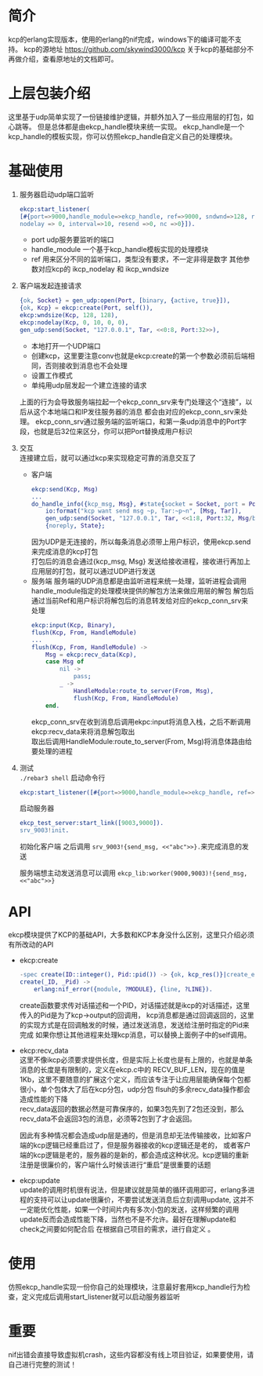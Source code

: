 # 简介
kcp的erlang实现版本，使用的erlang的nif完成，windows下的编译可能不支持。
kcp的源地址 https://github.com/skywind3000/kcp
关于kcp的基础部分不再做介绍，查看原地址的文档即可。

# 上层包装介绍
这里基于udp简单实现了一份链接维护逻辑，并额外加入了一些应用层的打包，如心跳等。
但是总体都是由ekcp_handle模块来统一实现。
ekcp_handle是一个kcp_handle的模板实现，你可以仿照ekcp_handle自定义自己的处理模块。

# 基础使用
1. 服务器启动udp端口监听
    ```erlang
    ekcp:start_listener(
    [#{port=>9000,handle_module=>ekcp_handle, ref=>9000, sndwnd=>128, rcvwnd=>128,
    nodelay => 0, interval=>10, resend =>0, nc =>0}]).
    ```
    - port udp服务要监听的端口
    - handle_module 一个基于kcp_handle模板实现的处理模块
    - ref 用来区分不同的监听端口，类型没有要求，不一定非得是数字
    其他参数对应kcp的 ikcp_nodelay 和 ikcp_wndsize

2. 客户端发起连接请求
    ```erlang
    {ok, Socket} = gen_udp:open(Port, [binary, {active, true}]),
    {ok, Kcp} = ekcp:create(Port, self()),
    ekcp:wndsize(Kcp, 128, 128),
    ekcp:nodelay(Kcp, 0, 10, 0, 0),
    gen_udp:send(Socket, "127.0.0.1", Tar, <<0:8, Port:32>>),
    ```
    - 本地打开一个UDP端口
    - 创建kcp，这里要注意conv也就是ekcp:create的第一个参数必须前后端相同，否则接收到消息也不会处理
    - 设置工作模式
    - 单纯用udp层发起一个建立连接的请求  
    
    上面的行为会导致服务端拉起一个ekcp_conn_srv来专门处理这个“连接”，以后从这个本地端口和IP发往服务器的消息
    都会由对应的ekcp_conn_srv来处理。
    ekcp_conn_srv通过服务端的监听端口，和第一条udp消息中的Port字段，也就是后32位来区分，你可以把Port替换成用户标识

3. 交互  
    连接建立后，就可以通过kcp来实现稳定可靠的消息交互了
    - 客户端
        ```erlang
        ekcp:send(Kcp, Msg)
        ...
        do_handle_info({kcp_msg, Msg}, #state{socket = Socket, port = Port, tar = Tar} = State) ->
            io:format("kcp want send msg ~p, Tar:~p~n", [Msg, Tar]),
            gen_udp:send(Socket, "127.0.0.1", Tar, <<1:8, Port:32, Msg/binary>>),
            {noreply, State};
        ```
        因为UDP是无连接的，所以每条消息必须带上用户标识，使用ekcp.send来完成消息的kcp打包  
        打包后的消息会通过{kcp_msg, Msg} 发送给接收进程，接收进行再加上应用层的打包，就可以通过UDP进行发送
    - 服务端
        服务端的UDP消息都是由监听进程来统一处理，监听进程会调用handle_module指定的处理模块提供的解包方法来做应用层的解包
        解包后通过当前Ref和用户标识将解包后的消息转发给对应的ekcp_conn_srv来处理
        ```erlang
        ekcp:input(Kcp, Binary),
        flush(Kcp, From, HandleModule)
        ...
        flush(Kcp, From, HandleModule) ->
            Msg = ekcp:recv_data(Kcp),
            case Msg of
                nil ->
                    pass;
                _ ->
                    HandleModule:route_to_server(From, Msg),
                    flush(Kcp, From, HandleModule)
            end.
  
        ```  
        ekcp_conn_srv在收到消息后调用ekpc:input将消息入栈，之后不断调用ekcp:recv_data来将消息解包取出  
        取出后调用HandleModule:route_to_server(From, Msg)将消息体路由给要处理的进程

4. 测试  
    `./rebar3 shell` 启动命令行
   ```erlang
   ekcp:start_listener([#{port=>9000,handle_module=>ekcp_handle, ref=>9000, sndwnd=>128, rcvwnd=>128}]).
   ```
   启动服务器
   
   ```erlang
   ekcp_test_server:start_link([9003,9000]).
   srv_9003!init.
   ```
   初始化客户端
   之后调用 `srv_9003!{send_msg, <<"abc">>}.`来完成消息的发送
   
   服务端想主动发送消息可以调用
   `ekcp_lib:worker(9000,9003)!{send_msg, <<"abc">>}`
   
# API
ekcp模块提供了KCP的基础API，大多数和KCP本身没什么区别，这里只介绍必须有所改动的API

- ekcp:create
    ```erlang
    -spec create(ID::integer(), Pid::pid()) -> {ok, kcp_res()}|create_err.
    create(_ID, _Pid) ->
        erlang:nif_error({module, ?MODULE}, {line, ?LINE}).
    ```
    create函数要求传对话描述和一个PID，对话描述就是ikcp的对话描述，这里传入的Pid是为了kcp->output的回调用，
    kcp消息都是通过回调返回的，这里的实现方式是在回调触发的时候，通过发送消息，发送给注册时指定的Pid来完成
    如果你想让其他进程来处理kcp消息，可以替换上面例子中的self调用。
- ekcp:recv_data  
    这里不像ikcp必须要求提供长度，但是实际上长度也是有上限的，也就是单条消息的长度是有限制的，定义在ekcp.c中的
    RECV_BUF_LEN，现在的值是1Kb，这里不要随意的扩展这个定义，而应该专注于让应用层能确保每个包都很小，单个包体大了后在kcp分包，udp分包
    flsuh的多余recv_data操作都会造成性能的下降  
    recv_data返回的数据必然是可靠保序的，如果3包先到了2包还没到，那么recv_data不会返回3包的消息，必须等2包到了才会返回。  
    
    因此有多种情况都会造成udp层是通的，但是消息却无法传输接收，比如客户端的kcp逻辑已经重启过了，但是服务器接收的kcp逻辑还是老的，
    或者客户端的kcp逻辑是老的，服务器的是新的，都会造成这种状况。kcp逻辑的重新注册是很廉价的，客户端什么时候该进行“重启”是很重要的话题
    

- ekcp:update  
    update的调用时机很有说法，但是建议就是简单的循环调用即可，erlang多进程的支持可以让update很廉价，不要尝试发送消息后立刻调用update,
    这并不一定能优化性能，如果一个时间片内有多次小包的发送，这样频繁的调用update反而会造成性能下降，当然也不是不允许。最好在理解update和check之间要如何配合后
    在根据自己项目的需求，进行自定义 。  
    
# 使用
仿照ekcp_handle实现一份你自己的处理模块，注意最好套用kcp_handle行为检查，定义完成后调用start_listener就可以启动服务器监听


# 重要
nif出错会直接导致虚拟机crash，这些内容都没有线上项目验证，如果要使用，请自己进行完整的测试！
